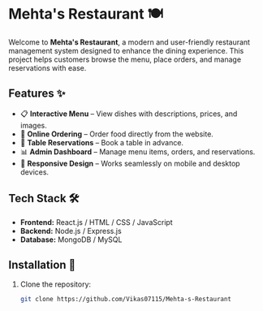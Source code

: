 # Mehta's Restaurant 🍽️

Welcome to **Mehta's Restaurant**, a modern and user-friendly restaurant management system designed to enhance the dining experience. This project helps customers browse the menu, place orders, and manage reservations with ease.

## Features ✨
- 📋 **Interactive Menu** – View dishes with descriptions, prices, and images.
- 🛒 **Online Ordering** – Order food directly from the website.
- 📅 **Table Reservations** – Book a table in advance.
- 📊 **Admin Dashboard** – Manage menu items, orders, and reservations.
- 📱 **Responsive Design** – Works seamlessly on mobile and desktop devices.

## Tech Stack 🛠️
- **Frontend:** React.js / HTML / CSS / JavaScript
- **Backend:** Node.js / Express.js 
- **Database:** MongoDB / MySQL 

## Installation 🚀
1. Clone the repository:
   ```bash
   git clone https://github.com/Vikas07115/Mehta-s-Restaurant
